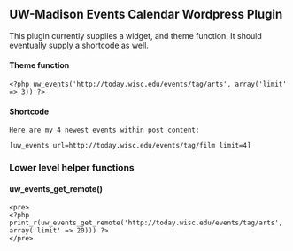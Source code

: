 ## UW-Madison Events Calendar Wordpress Plugin ##

This plugin currently supplies a widget, and theme function. It should eventually supply a shortcode as well.

#### Theme function ####

    <?php uw_events('http://today.wisc.edu/events/tag/arts', array('limit' => 3)) ?>

#### Shortcode ####

    Here are my 4 newest events within post content:

    [uw_events url=http://today.wisc.edu/events/tag/film limit=4]

### Lower level helper functions ###

#### uw_events_get_remote() ####

    <pre>
    <?php print_r(uw_events_get_remote('http://today.wisc.edu/events/tag/arts', array('limit' => 20))) ?>
    </pre>
